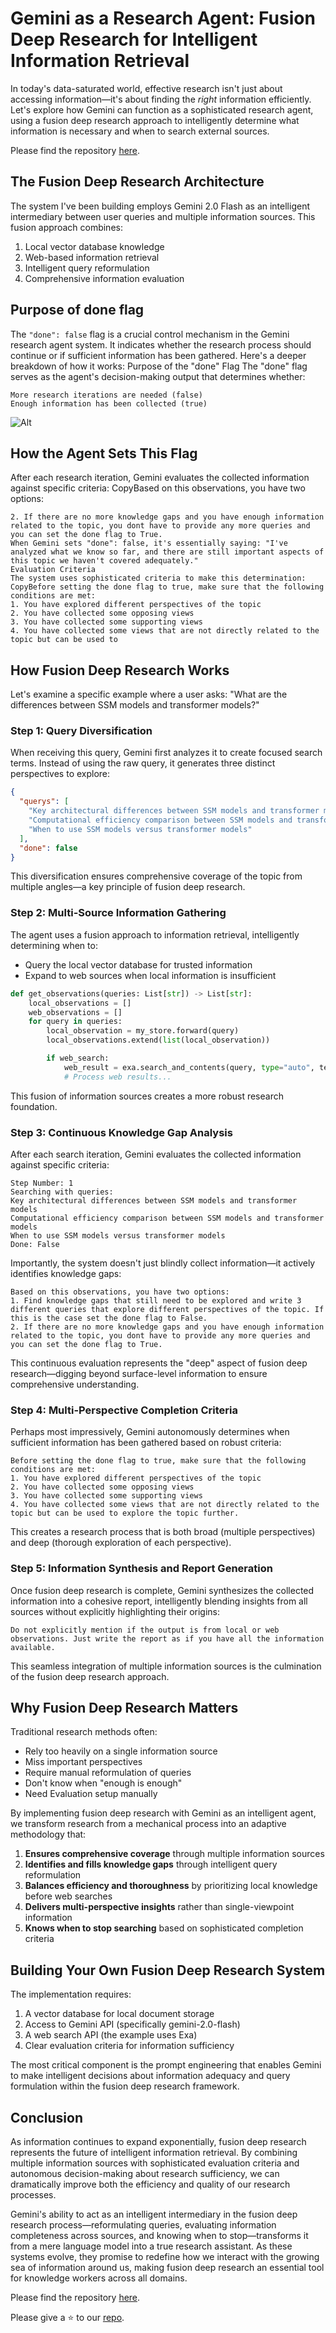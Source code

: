 # Gemini as a Research Agent: Fusion Deep Research for Intelligent Information Retrieval

In today's data-saturated world, effective research isn't just about accessing information—it's about finding the *right* information efficiently. Let's explore how Gemini can function as a sophisticated research agent, using a fusion deep research approach to intelligently determine what information is necessary and when to search external sources.

Please find the repository [here](https://github.com/StarlightSearch/fusion-deepsearch).

## The Fusion Deep Research Architecture

The system I've been building employs Gemini 2.0 Flash as an intelligent intermediary between user queries and multiple information sources. This fusion approach combines:

1. Local vector database knowledge
2. Web-based information retrieval
3. Intelligent query reformulation
4. Comprehensive information evaluation

## Purpose of done flag

The ```"done": false``` flag is a crucial control mechanism in the Gemini research agent system. It indicates whether the research process should continue or if sufficient information has been gathered.
Here's a deeper breakdown of how it works:
Purpose of the "done" Flag
The "done" flag serves as the agent's decision-making output that determines whether:

```
More research iterations are needed (false)
Enough information has been collected (true)
```

![Alt](https://pbs.twimg.com/media/Gmpt5GZXsAAqzWC?format=png&name=small)

## How the Agent Sets This Flag
After each research iteration, Gemini evaluates the collected information against specific criteria:
CopyBased on this observations, you have two options:
```1. Find knowledge gaps that still need to be explored and write 3 different queries that explore different perspectives of the topic. If this is the case set the done flag to False.
2. If there are no more knowledge gaps and you have enough information related to the topic, you dont have to provide any more queries and you can set the done flag to True.
When Gemini sets "done": false, it's essentially saying: "I've analyzed what we know so far, and there are still important aspects of this topic we haven't covered adequately."
Evaluation Criteria
The system uses sophisticated criteria to make this determination:
CopyBefore setting the done flag to true, make sure that the following conditions are met: 
1. You have explored different perspectives of the topic
2. You have collected some opposing views
3. You have collected some supporting views
4. You have collected some views that are not directly related to the topic but can be used to
 ```

## How Fusion Deep Research Works

Let's examine a specific example where a user asks: "What are the differences between SSM models and transformer models?"

### Step 1: Query Diversification

When receiving this query, Gemini first analyzes it to create focused search terms. Instead of using the raw query, it generates three distinct perspectives to explore:

```json
{
  "querys": [
    "Key architectural differences between SSM models and transformer models",
    "Computational efficiency comparison between SSM models and transformer models",
    "When to use SSM models versus transformer models"
  ],
  "done": false
}
```

This diversification ensures comprehensive coverage of the topic from multiple angles—a key principle of fusion deep research.

### Step 2: Multi-Source Information Gathering

The agent uses a fusion approach to information retrieval, intelligently determining when to:
- Query the local vector database for trusted information
- Expand to web sources when local information is insufficient

```python
def get_observations(queries: List[str]) -> List[str]:
    local_observations = []
    web_observations = []
    for query in queries:
        local_observation = my_store.forward(query)
        local_observations.extend(list(local_observation))

        if web_search:
            web_result = exa.search_and_contents(query, type="auto", text=True, num_results=3)
            # Process web results...
```

This fusion of information sources creates a more robust research foundation.

### Step 3: Continuous Knowledge Gap Analysis

After each search iteration, Gemini evaluates the collected information against specific criteria:

```
Step Number: 1
Searching with queries: 
Key architectural differences between SSM models and transformer models
Computational efficiency comparison between SSM models and transformer models
When to use SSM models versus transformer models
Done: False
```

Importantly, the system doesn't just blindly collect information—it actively identifies knowledge gaps:

```
Based on this observations, you have two options:
1. Find knowledge gaps that still need to be explored and write 3 different queries that explore different perspectives of the topic. If this is the case set the done flag to False.
2. If there are no more knowledge gaps and you have enough information related to the topic, you dont have to provide any more queries and you can set the done flag to True.
```

This continuous evaluation represents the "deep" aspect of fusion deep research—digging beyond surface-level information to ensure comprehensive understanding.

### Step 4: Multi-Perspective Completion Criteria

Perhaps most impressively, Gemini autonomously determines when sufficient information has been gathered based on robust criteria:

```
Before setting the done flag to true, make sure that the following conditions are met: 
1. You have explored different perspectives of the topic
2. You have collected some opposing views
3. You have collected some supporting views
4. You have collected some views that are not directly related to the topic but can be used to explore the topic further.
```

This creates a research process that is both broad (multiple perspectives) and deep (thorough exploration of each perspective).

### Step 5: Information Synthesis and Report Generation

Once fusion deep research is complete, Gemini synthesizes the collected information into a cohesive report, intelligently blending insights from all sources without explicitly highlighting their origins:

```
Do not explicitly mention if the output is from local or web observations. Just write the report as if you have all the information available.
```

This seamless integration of multiple information sources is the culmination of the fusion deep research approach.

## Why Fusion Deep Research Matters

Traditional research methods often:
- Rely too heavily on a single information source
- Miss important perspectives
- Require manual reformulation of queries
- Don't know when "enough is enough"
- Need Evaluation setup manually

By implementing fusion deep research with Gemini as an intelligent agent, we transform research from a mechanical process into an adaptive methodology that:

1. **Ensures comprehensive coverage** through multiple information sources
2. **Identifies and fills knowledge gaps** through intelligent query reformulation
3. **Balances efficiency and thoroughness** by prioritizing local knowledge before web searches
4. **Delivers multi-perspective insights** rather than single-viewpoint information
5. **Knows when to stop searching** based on sophisticated completion criteria

## Building Your Own Fusion Deep Research System

The implementation requires:

1. A vector database for local document storage
2. Access to Gemini API (specifically gemini-2.0-flash)
3. A web search API (the example uses Exa)
4. Clear evaluation criteria for information sufficiency

The most critical component is the prompt engineering that enables Gemini to make intelligent decisions about information adequacy and query formulation within the fusion deep research framework.

## Conclusion

As information continues to expand exponentially, fusion deep research represents the future of intelligent information retrieval. By combining multiple information sources with sophisticated evaluation criteria and autonomous decision-making about research sufficiency, we can dramatically improve both the efficiency and quality of our research processes.

Gemini's ability to act as an intelligent intermediary in the fusion deep research process—reformulating queries, evaluating information completeness across sources, and knowing when to stop—transforms it from a mere language model into a true research assistant. As these systems evolve, they promise to redefine how we interact with the growing sea of information around us, making fusion deep research an essential tool for knowledge workers across all domains.


Please find the repository [here](https://github.com/StarlightSearch/fusion-deepsearch).

Please give a ⭐ to our [repo](https://github.com/StarlightSearch/EmbedAnything).